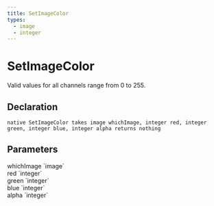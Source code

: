 ```yaml
---
title: SetImageColor
types:
  - image
  - integer
---
```


# SetImageColor
Valid values for all channels range from 0 to 255.

## Declaration

```
native SetImageColor takes image whichImage, integer red, integer green, integer blue, integer alpha returns nothing
```

## Parameters
<dl>
  <dt>whichImage `image`</dt>
  <dd></dd>

  <dt>red `integer`</dt>
  <dd></dd>

  <dt>green `integer`</dt>
  <dd></dd>

  <dt>blue `integer`</dt>
  <dd></dd>

  <dt>alpha `integer`</dt>
  <dd></dd>
</dl>